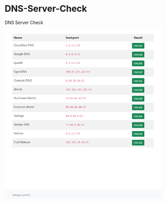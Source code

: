 # DNS-Server-Check
DNS Server Check

![Demo](https://raw.githubusercontent.com/alptekinsunnetci/DNS-Server-Check/main/demo.png)
